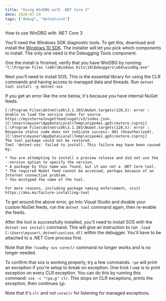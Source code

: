 ```yaml
---
title: "Using WinDBG with .NET Core 3"
date: 2020-07-29
tags: ["debug", "dotnetcore"]
---
```


How to use WinDBG with .NET Core 3

<!--more-->

You'll need the Windows SDK diagnostic tools. To get this, download and install the 
[Windows 10 SDK](https://developer.microsoft.com/en-us/windows/downloads/windows-10-sdk/). The installer will let you
pick which components to install. The only one need is the Debugging Tools component.

One the install is finished, verify that you have WinDBG by running:
`"C:\Program Files (x86)\Windows Kits\10\Debuggers\x64\windbg.exe"`

Next you'll need to install SOS. This is the essential library for using the CLR commands and having access to managed 
data and threads. Run `dotnet tool install -g dotnet-sos`

If you get an error like the one below, it's because you have internal NuGet feeds.
```
C:\Program Files\dotnet\sdk\3.1.301\NuGet.targets(128,5): error : Unable to load the service index for source https://myinternalnugetfeed/nuget/v3/index.json. [C:\Users\myuser\AppData\Local\Temp\xnipo4ei.gp5\restore.csproj]
C:\Program Files\dotnet\sdk\3.1.301\NuGet.targets(128,5): error :   Response status code does not indicate success: 401 (Unauthorized). [C:\Users\myuser\AppData\Local\Temp\xnipo4ei.gp5\restore.csproj]
The tool package could not be restored.
Tool 'dotnet-sos' failed to install. This failure may have been caused by:

* You are attempting to install a preview release and did not use the --version option to specify the version.
* A package by this name was found, but it was not a .NET Core tool.
* The required NuGet feed cannot be accessed, perhaps because of an Internet connection problem.
* You mistyped the name of the tool.

For more reasons, including package naming enforcement, visit https://aka.ms/failure-installing-tool
```

To get around the above error, go into Visual Studio and disable your custom NuGet feeds, run the `dotnet tool` command 
again, then re-enable the feeds.

After the tool is successfully installed, you'll need to install SOS with the `dotnet-sos install` command.
This will give an instruction to run `.load C:\Users\myuser\.dotnet\sos\sos.dll` within the debugger. You'll have to be
attached to a .NET Core process first.

Note that the `!loadby sos coreclr` command no longer works and is no longer needed.

To confirm that sos is working properly, try a few commands. `!pe` will print an exception if you're setup to break on
exception. One trick I use is to print exception on every CLR exception. You can do this by running this command: 
`sxe -c "!pe;g" clr`. This stops on CLR exceptions, prints the exception, then continues (`g`).

Note that it's `clr` and not `coreclr` for listening for managed exceptions.
